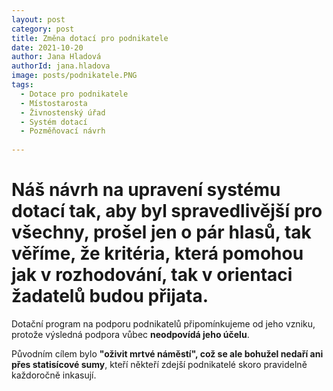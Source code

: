 ```yaml
---
layout: post
category: post
title: Změna dotací pro podnikatele
date: 2021-10-20
author: Jana Hladová
authorId: jana.hladova
image: posts/podnikatele.PNG
tags:
  - Dotace pro podnikatele
  - Místostarosta
  - Živnostenský úřad
  - Systém dotací
  - Pozměňovací návrh
 
---
```


# Náš návrh na upravení systému dotací tak, aby byl spravedlivější pro všechny, prošel jen o pár hlasů, tak věříme, že kritéria, která pomohou jak v rozhodování, tak v orientaci žadatelů budou přijata.

Dotační program na podporu podnikatelů připomínkujeme od jeho vzniku, protože výsledná podpora vůbec **neodpovídá jeho účelu**. 

Původním cílem bylo **"oživit mrtvé náměstí", což se ale bohužel nedaří ani přes statisícové sumy**, kteří někteří zdejší podnikatelé skoro pravidelně každoročně inkasují.


